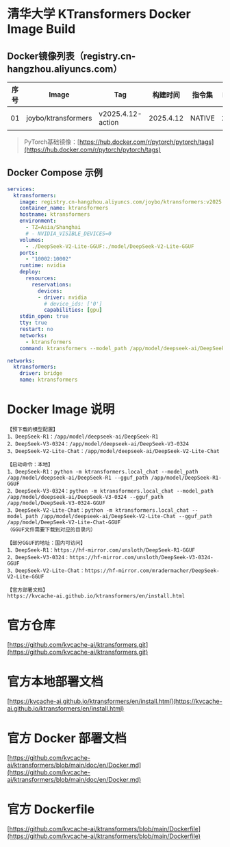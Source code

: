 # 清华大学 KTransformers Docker Image Build
## Docker镜像列表（registry.cn-hangzhou.aliyuncs.com）
|序号|Image|Tag|构建时间|指令集|PyTorch版本|NEW|
| ----------- | ----------- | ----------- | ----------- | ----------- | ----------- | ----------- |
|01|joybo/ktransformers|v2025.4.12-action|2025.4.12|NATIVE|2.6.0+cu126|[最新镜像](https://github.com/IAMJOYBO/ktransformers/actions)|
> PyTorch基础镜像：[https://hub.docker.com/r/pytorch/pytorch/tags](https://hub.docker.com/r/pytorch/pytorch/tags)
## Docker Compose 示例
```yaml
services:
  ktransformers:
    image: registry.cn-hangzhou.aliyuncs.com/joybo/ktransformers:v2025.4.12-action
    container_name: ktransformers
    hostname: ktransformers
    environment:
      - TZ=Asia/Shanghai
      # - NVIDIA_VISIBLE_DEVICES=0
    volumes:
      - ./DeepSeek-V2-Lite-GGUF:./model/DeepSeek-V2-Lite-GGUF
    ports:
      - "10002:10002"
    runtime: nvidia
    deploy:
      resources:
        reservations:
          devices:
          - driver: nvidia
            # device_ids: ['0']
            capabilities: [gpu]
    stdin_open: true
    tty: true
    restart: no
    networks:
      - ktransformers
    command: ktransformers --model_path /app/model/deepseek-ai/DeepSeek-V2-Lite-Chat --gguf_path /app/model/DeepSeek-V2-Lite-GGUF  --port 10002 --web True

networks:
  ktransformers:
    driver: bridge
    name: ktransformers
```
# Docker Image 说明
```
【预下载的模型配置】
1、DeepSeek-R1：/app/model/deepseek-ai/DeepSeek-R1
2、DeepSeek-V3-0324：/app/model/deepseek-ai/DeepSeek-V3-0324
3、DeepSeek-V2-Lite-Chat：/app/model/deepseek-ai/DeepSeek-V2-Lite-Chat

【启动命令：本地】
1、DeepSeek-R1：python -m ktransformers.local_chat --model_path /app/model/deepseek-ai/DeepSeek-R1 --gguf_path /app/model/DeepSeek-R1-GGUF
2、DeepSeek-V3-0324：python -m ktransformers.local_chat --model_path /app/model/deepseek-ai/DeepSeek-V3-0324 --gguf_path /app/model/DeepSeek-V3-0324-GGUF
3、DeepSeek-V2-Lite-Chat：python -m ktransformers.local_chat --model_path /app/model/deepseek-ai/DeepSeek-V2-Lite-Chat --gguf_path /app/model/DeepSeek-V2-Lite-Chat-GGUF
（GGUF文件需要下载到对应的目录内）

【部分GGUF的地址：国内可访问】
1、DeepSeek-R1：https://hf-mirror.com/unsloth/DeepSeek-R1-GGUF
2、DeepSeek-V3-0324：https://hf-mirror.com/unsloth/DeepSeek-V3-0324-GGUF
3、DeepSeek-V2-Lite-Chat：https://hf-mirror.com/mradermacher/DeepSeek-V2-Lite-GGUF

【官方部署文档】
https://kvcache-ai.github.io/ktransformers/en/install.html
```
# 官方仓库
[https://github.com/kvcache-ai/ktransformers.git](https://github.com/kvcache-ai/ktransformers.git)
# 官方本地部署文档
[https://kvcache-ai.github.io/ktransformers/en/install.html](https://kvcache-ai.github.io/ktransformers/en/install.html)
# 官方 Docker 部署文档
[https://github.com/kvcache-ai/ktransformers/blob/main/doc/en/Docker.md](https://github.com/kvcache-ai/ktransformers/blob/main/doc/en/Docker.md)
# 官方 Dockerfile
[https://github.com/kvcache-ai/ktransformers/blob/main/Dockerfile](https://github.com/kvcache-ai/ktransformers/blob/main/Dockerfile)
